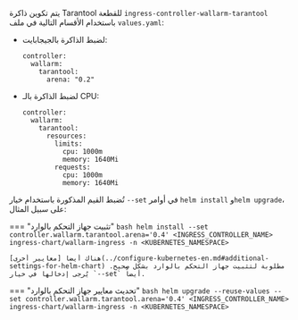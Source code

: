 يتم تكوين ذاكرة Tarantool للقطعة `ingress-controller-wallarm-tarantool` باستخدام الأقسام التالية في ملف `values.yaml`:

* لضبط الذاكرة بالجيجابايت:
    ```
    controller:
      wallarm:
        tarantool:
          arena: "0.2"
    ```

* لضبط الذاكرة بالـ CPU:
    ```
    controller:
      wallarm:
        tarantool:
          resources:
            limits:
              cpu: 1000m
              memory: 1640Mi
            requests:
              cpu: 1000m
              memory: 1640Mi
    ```

تُضبط القيم المذكورة باستخدام خيار `--set` في أوامر `helm install` و`helm upgrade`، على سبيل المثال:

=== "تثبيت جهاز التحكم بالوارد"
    ```bash
    helm install --set controller.wallarm.tarantool.arena='0.4' <INGRESS_CONTROLLER_NAME> ingress-chart/wallarm-ingress -n <KUBERNETES_NAMESPACE>
    ```

    هناك أيضاً [معايير أخرى](../configure-kubernetes-en.md#additional-settings-for-helm-chart) مطلوبة لتثبيت جهاز التحكم بالوارد بشكل صحيح. يُرجى إدخالها في خيار `--set` أيضاً.
=== "تحديث معايير جهاز التحكم بالوارد"
    ```bash
    helm upgrade --reuse-values --set controller.wallarm.tarantool.arena='0.4' <INGRESS_CONTROLLER_NAME> ingress-chart/wallarm-ingress -n <KUBERNETES_NAMESPACE>
    ```